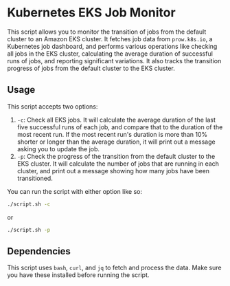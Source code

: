 # Kubernetes EKS Job Monitor

This script allows you to monitor the transition of jobs from the default cluster to an Amazon EKS cluster. It fetches job data from `prow.k8s.io`, a Kubernetes job dashboard, and performs various operations like checking all jobs in the EKS cluster, calculating the average duration of successful runs of jobs, and reporting significant variations. It also tracks the transition progress of jobs from the default cluster to the EKS cluster.

## Usage

This script accepts two options:

1. `-c`: Check all EKS jobs. It will calculate the average duration of the last five successful runs of each job, and compare that to the duration of the most recent run. If the most recent run's duration is more than 10% shorter or longer than the average duration, it will print out a message asking you to update the job.
1. `-p`: Check the progress of the transition from the default cluster to the EKS cluster. It will calculate the number of jobs that are running in each cluster, and print out a message showing how many jobs have been transitioned.

You can run the script with either option like so:

```bash
./script.sh -c
```
or

```bash
./script.sh -p
```

## Dependencies

This script uses `bash`, `curl`, and `jq` to fetch and process the data. Make sure you have these installed before running the script.
